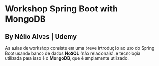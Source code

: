 # Workshop Spring Boot with MongoDB
## By Nélio Alves | Udemy

As aulas de workshop consiste em uma breve introdução ao uso do Spring Boot usando banco de dados **NoSQL** (não relacionais), e tecnologia utilizada para isso é o **MongoDB**, que é amplamente utilizado.